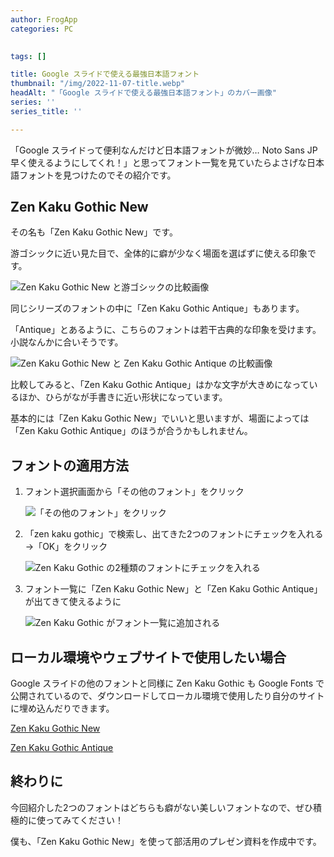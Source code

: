 ```yaml
---
author: FrogApp
categories: PC

 
tags: []

title: Google スライドで使える最強日本語フォント
thumbnail: "/img/2022-11-07-title.webp"
headAlt: "「Google スライドで使える最強日本語フォント」のカバー画像"
series: ''
series_title: ''

---
```

「Google スライドって便利なんだけど日本語フォントが微妙… Noto Sans JP 早く使えるようにしてくれ！」と思ってフォント一覧を見ていたらよさげな日本語フォントを見つけたのでその紹介です。

## Zen Kaku Gothic New

その名も「Zen Kaku Gothic New」です。

游ゴシックに近い見た目で、全体的に癖が少なく場面を選ばずに使える印象です。

![Zen Kaku Gothic New と游ゴシックの比較画像](/img/2022-11-07-zen-vs-yu.webp)

同じシリーズのフォントの中に「Zen Kaku Gothic Antique」もあります。

「Antique」とあるように、こちらのフォントは若干古典的な印象を受けます。小説なんかに合いそうです。

![Zen Kaku Gothic New と Zen Kaku Gothic Antique の比較画像](/img/2022-11-07-new-vs-antique.webp)

比較してみると、「Zen Kaku Gothic Antique」はかな文字が大きめになっているほか、ひらがなが手書きに近い形状になっています。

基本的には「Zen Kaku Gothic New」でいいと思いますが、場面によっては「Zen Kaku Gothic Antique」のほうが合うかもしれません。

## フォントの適用方法

1. フォント選択画面から「その他のフォント」をクリック

   ![「その他のフォント」をクリック](/img/2022-11-07-other_fonts.webp)
2. 「zen kaku gothic」で検索し、出てきた2つのフォントにチェックを入れる→「OK」をクリック

   ![Zen Kaku Gothic の2種類のフォントにチェックを入れる](/img/2022-11-07-font-list.webp)
3. フォント一覧に「Zen Kaku Gothic New」と「Zen Kaku Gothic Antique」が出てきて使えるように

   ![Zen Kaku Gothic がフォント一覧に追加される](/img/2022-11-07-font-added.webp)

## ローカル環境やウェブサイトで使用したい場合

Google スライドの他のフォントと同様に Zen Kaku Gothic も Google Fonts で公開されているので、ダウンロードしてローカル環境で使用したり自分のサイトに埋め込んだりできます。

<a href="https://fonts.google.com/specimen/Zen+Kaku+Gothic+New" target="_blank" rel="noopener noreferrer">Zen Kaku Gothic New</a>

<a href="https://fonts.google.com/specimen/Zen+Kaku+Gothic+Antique" target="_blank" rel="noopener noreferrer">Zen Kaku Gothic Antique</a>

## 終わりに

今回紹介した2つのフォントはどちらも癖がない美しいフォントなので、ぜひ積極的に使ってみてください！

僕も、「Zen Kaku Gothic New」を使って部活用のプレゼン資料を作成中です。